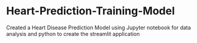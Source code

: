 # Heart-Prediction-Training-Model
Created a Heart Disease Prediction Model using Jupyter notebook for data analysis and python to create the streamlit application 
